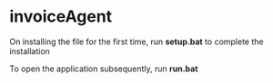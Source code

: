 # invoiceAgent

On installing the file for the first time, run **setup.bat** to complete the installation

To open the application subsequently, run **run.bat**
